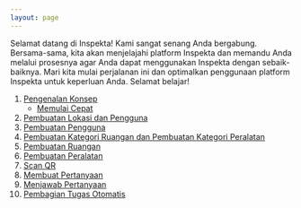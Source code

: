 ```yaml
---
layout: page
---
```


<!-- ## Welcome Page -->
Selamat datang di Inspekta! Kami sangat senang Anda bergabung. Bersama-sama, kita akan menjelajahi platform Inspekta dan memandu Anda melalui prosesnya agar Anda dapat menggunakan Inspekta dengan sebaik-baiknya. Mari kita mulai perjalanan ini dan optimalkan penggunaan platform Inspekta untuk keperluan Anda. Selamat belajar!

1. [Pengenalan Konsep](/concept/)
   - [Memulai Cepat](/start/)
2. [Pembuatan Lokasi dan Pengguna](/location/)
3. [Pembuatan Pengguna](/accounts/)
4. [Pembuatan Kategori Ruangan dan Pembuatan Kategori Peralatan](/category/) 
5. [Pembuatan Ruangan](/rooms/)
6. [Pembuatan Peralatan](/eqt/)
7. [Scan QR](/scan_qr/)
8. [Membuat Pertanyaan](/question/)
9. [Menjawab Pertanyaan](/answer/)
10. [Pembagian Tugas Otomatis](/task_div/)
